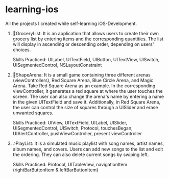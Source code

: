 # learning-ios
All the projects I created while self-learning iOS-Development.

1. 📝GroceryList: It is an application that allows users to create their own grocery list by entering items and the corresponding quantities. The list will display in ascending or descending order, depending on users' choices. 

    Skills Practiced: UILabel, UITextField, UIButton, UITextView, UISwitch, UISegmentedControl, NSLayoutConstraint

2. 🔵ShapeArena: It is a small game containing three different arenas (viewControllers), Red Square Arena, Blue Circle Arena, and Magic Arena. Take Red Square Arena as an example. In the corresponding viewController, it generates a red square at where the user touches the screen. The user can also change the arena's name by entering a name in the given UITextField and save it. Additionally, in Red Square Arena, the user can control the size of squares through a UISlider and erase unwanted squares. 

    Skills Practiced: UIView, UITextField, UILabel, UISlider, UISegmentedControl, UISwitch, Protocol, touchesBegan, UIAlertController, pushViewController, present viewController

3. 🎶PlayList: It is a simulated music playlist with song names, artist names, album names, and covers. Users can add new songs to the list and edit the ordering. They can also delete current songs by swiping left.

    Skills Practiced: Protocol, UITableView, navigationItem (rightBarButtonItem & leftBarButtonItem)
